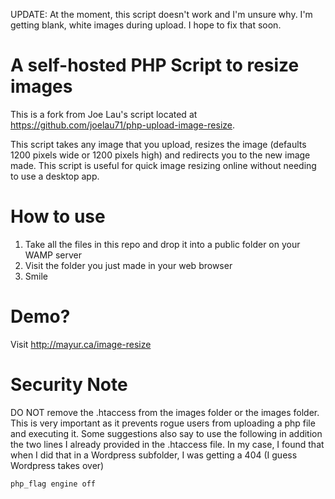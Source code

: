 UPDATE: At the moment, this script doesn't work and I'm unsure why. I'm getting blank, white images during upload. I hope to fix that soon. 

# A self-hosted PHP Script to resize images

This is a fork from Joe Lau's script located at https://github.com/joelau71/php-upload-image-resize.

This script takes any image that you upload, resizes the image (defaults 1200 pixels wide or 1200 pixels high) and redirects you to the new image made. This script is useful for quick image resizing online without needing to use a desktop app.

# How to use
1. Take all the files in this repo and drop it into a public folder on your WAMP server<br>
2. Visit the folder you just made in your web browser<br>
3. Smile<br>

# Demo?

Visit http://mayur.ca/image-resize

# Security Note

DO NOT remove the .htaccess from the images folder or the images folder. This is very important as it prevents rogue users from uploading a php file and executing it. Some suggestions also say to use the following in addition the two lines I already provided in the .htaccess file. In my case, I found that when I did that in a Wordpress subfolder, I was getting a 404 (I guess Wordpress takes over)<br>

<code>php_flag engine off</code>

